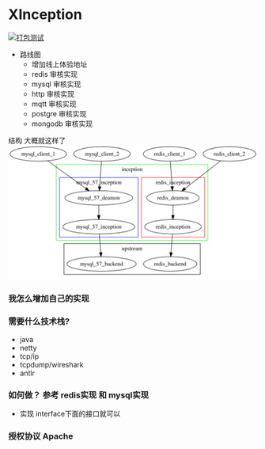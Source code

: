 # XInception

[![打包测试](https://github.com/XInception/XInception/actions/workflows/maven.yml/badge.svg)](https://github.com/XInception/XInception/actions/workflows/maven.yml)
- 路线图
  - 增加线上体验地址
  - redis 审核实现
  - mysql 审核实现
  - http  审核实现
  - mqtt  审核实现
  - postgre  审核实现
  - mongodb  审核实现
  
结构 大概就这样了
![结构](./doc/img.svg)



### 我怎么增加自己的实现

### 需要什么技术栈?

- java
- netty
- tcp/ip
- tcpdump/wireshark
- antlr

### 如何做？ 参考 redis实现 和 mysql实现

- 实现 interface下面的接口就可以

### 授权协议 Apache
